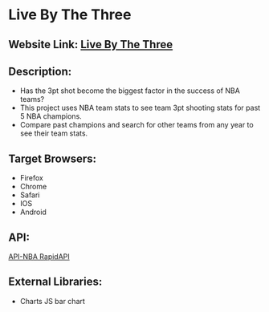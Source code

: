 # Live By The Three
## Website Link: [Live By The Three ](https://segunawe05.github.io/)

## Description:
 -  Has the 3pt shot become the biggest factor in the success of NBA teams?  
 - This project uses NBA team stats to see team 3pt shooting stats for past 5 NBA champions. 
 - Compare past champions and search for other teams from any year to see their team stats.

## Target Browsers:
 - Firefox
 - Chrome
 - Safari
 - IOS
 - Android
## API:
 [API-NBA RapidAPI](https://rapidapi.com/api-sports/api/api-nba/)
 
## External Libraries:
- Charts JS bar chart

